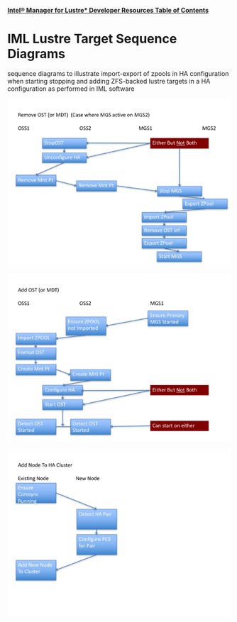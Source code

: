 [**Intel® Manager for Lustre\* Developer Resources Table of Contents**](index.md)

# IML Lustre Target Sequence Diagrams

sequence diagrams to illustrate import-export of zpools in HA configuration when starting stopping and adding ZFS-backed lustre targets in a HA configuration as performed in IML software


![Slide1](md_Graphics/IML_Lustre_Target_Sequence_Diagrams_1.png)

![Slide2](md_Graphics/IML_Lustre_Target_Sequence_Diagrams_2.png)

![Slide3](md_Graphics/IML_Lustre_Target_Sequence_Diagrams_3.png)